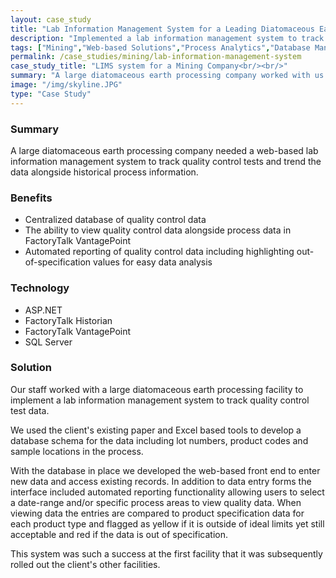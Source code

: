 ```yaml
---
layout: case_study
title: "Lab Information Management System for a Leading Diatomaceous Earth Processing Company"
description: "Implemented a lab information management system to track quality control lab test results at multiple facilities for a leading diatomaceous earth processing company."
tags: ["Mining","Web-based Solutions","Process Analytics","Database Management", "Standardization"]
permalink: /case_studies/mining/lab-information-management-system
case_study_title: "LIMS system for a Mining Company<br/><br/>"
summary: "A large diatomaceous earth processing company worked with us to implement a lab information management system at its facilities."
image: "/img/skyline.JPG"
type: "Case Study"
---
```


<h3>Summary</h3>
<p class="left-align">A large diatomaceous earth processing company needed a web-based lab information management system to track quality control tests and trend the data alongside historical process information.</p>

<h3>Benefits</h3>
<ul class="left-align">
	<li>Centralized database of quality control data</li>
	<li>The ability to view quality control data alongside process data in FactoryTalk VantagePoint</li>
	<li>Automated reporting of quality control data including highlighting out-of-specification values for easy data analysis</li>
</ul>

<h3>Technology</h3>
<ul class="left-align">
	<li>ASP.NET</li>
	<li>FactoryTalk Historian</li>
	<li>FactoryTalk VantagePoint</li>
	<li>SQL Server</li>
</ul>

<h3>Solution</h3>
<p class="left-align">Our staff worked with a large diatomaceous earth processing facility to implement a lab information management system to track quality control test data.</p>

<p class="left-align">We used the client's existing paper and Excel based tools to develop a database schema for the data including lot numbers, product codes and sample locations in the process. </p>

<p class="left-align">With the database in place we developed the web-based front end to enter new data and access existing records. In addition to data entry forms the interface included automated reporting functionality allowing users to select a date-range and/or specific process areas to view quality data. When viewing data the entries are compared to product specification data for each product type and flagged as yellow if it is outside of ideal limits yet still acceptable and red if the data is out of specification.</p>

<p class="left-align">This system was such a success at the first facility that it was subsequently rolled out the client's other facilities.</p>